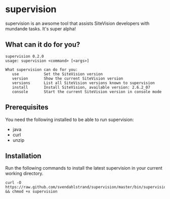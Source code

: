 supervision
===========

supervision is an awsome tool that assists SiteVision developers with mundande tasks. It's super alpha!

What can it do for you?
-----------------------

    supervision 0.2.0
    usage: supervision <command> [<args>]

    What supervision can do for you:
       use           Set the SiteVision version
       version       Show the current SiteVision version
       versions      List all SiteVision versions known to supervision
       install       Install SiteVision, available version: 2.6.2_07
       console       Start the current SiteVision version in console mode

Prerequisites
-------------

You need the following installed to be able to run supervision:

* java
* curl
* unzip

Installation
------------

Run the following commands to install the latest supervision in your current working directory.

    curl -O https://raw.github.com/svendahlstrand/supervision/master/bin/supervision && chmod +x supervision
